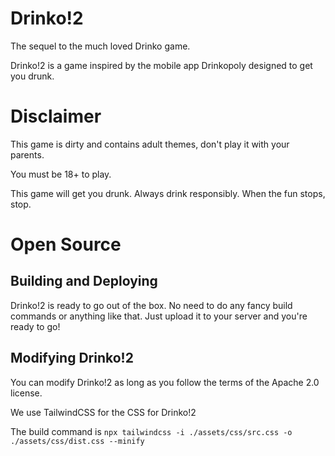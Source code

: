 # Drinko!2
The sequel to the much loved Drinko game.

Drinko!2 is a game inspired by the mobile app Drinkopoly designed to get you drunk.

# Disclaimer
This game is dirty and contains adult themes, don't play it with your parents.

You must be 18+ to play.

This game will get you drunk. Always drink responsibly. When the fun stops, stop.

# Open Source
## Building and Deploying
Drinko!2 is ready to go out of the box.
No need to do any fancy build commands or anything like that.
Just upload it to your server and you're ready to go!

## Modifying Drinko!2
You can modify Drinko!2 as long as you follow the terms of the Apache 2.0 license.

We use TailwindCSS for the CSS for Drinko!2

The build command is `npx tailwindcss -i ./assets/css/src.css -o ./assets/css/dist.css --minify`
